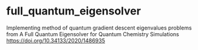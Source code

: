 # full_quantum_eigensolver
Implementing method of quantum gradient descent eigenvalues problems from A Full Quantum Eigensolver for Quantum Chemistry Simulations https://doi.org/10.34133/2020/1486935
